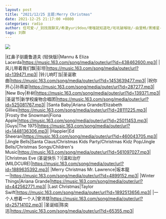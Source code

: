 ```yaml
---
layout: post
title: "2021/12/25 主题:Merry Christmas"
date: 2021-12-25 21:17:00 +0800
categories: radio
author: 任可爱-/_别找我聊天/希澈yuri9doo/噗嗤就知道吃/吼吼破喉咙/-由里畅/黑矮星-YXY-
tags: 刘群
---
```

![]({{site.baseurl}}/images/cover_20211225.jpg)

|红鼻子驯鹿鲁道夫 (轻快版)|Mannu & Eliza Lacerda|https://music.163.com/song/media/outer/url?id=438462600.mp3|
|风儿带着我们飘|彭坦|https://music.163.com/song/media/outer/url?id=139471.mp3|
|铃儿响叮当|圣诞歌曲|https://music.163.com/song/media/outer/url?id=1453639477.mp3|
|祝你开心|孙燕姿|https://music.163.com/song/media/outer/url?id=287277.mp3|
|New Boy|朴树|https://music.163.com/song/media/outer/url?id=139371.mp3|
|圣诞节|新学校废物合唱团|https://music.163.com/song/media/outer/url?id=525081767.mp3|
|Santa Baby|Ariana Grande/Elizabeth Gillies|https://music.163.com/song/media/outer/url?id=28111225.mp3|
|Frosty the Snowman|Fiona Apple|https://music.163.com/song/media/outer/url?id=25011453.mp3|
|Guys|The 1975|https://music.163.com/song/media/outer/url?id=1448136306.mp3|
|Happier|Ed Sheeran|https://music.163.com/song/media/outer/url?id=460043705.mp3|
|Jingle Bells|Santa Claus/Christmas Kids Party/Christmas Kidz Pop/Jingle Bells/Christmas Songs/Children's Music|https://music.163.com/song/media/outer/url?id=561097027.mp3|
|Christmas Eve (圣诞快乐？)|温和治疗(MILDCURE)|https://music.163.com/song/media/outer/url?id=1889635392.mp3|
|Merry Christmas Mr. Lawrence|坂本龍一|https://music.163.com/song/media/outer/url?id=4899152.mp3|
|Winter Things|Ariana Grande|https://music.163.com/song/media/outer/url?id=442562771.mp3|
|Last Christmas|Taylor Swift|https://music.163.com/song/media/outer/url?id=1892513656.mp3|
|一个人想着一个人|曾沛慈|https://music.163.com/song/media/outer/url?id=25714102.mp3|
|圣诞结|陈奕迅|https://music.163.com/song/media/outer/url?id=65355.mp3|

